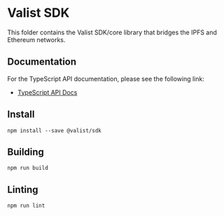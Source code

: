 # Valist SDK

This folder contains the Valist SDK/core library that bridges the IPFS and Ethereum networks.

## Documentation

For the TypeScript API documentation, please see the following link:

* [TypeScript API Docs](https://jsdocs.valist.io/)

## Install

```shell
npm install --save @valist/sdk
```

## Building

```shell
npm run build
```

## Linting

```shell
npm run lint
```
